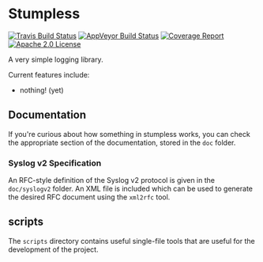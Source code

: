 # Stumpless

[![Travis Build Status](https://travis-ci.org/goatshriek/stumpless.svg?branch=master)](https://travis-ci.org/goatshriek/stumpless)
[![AppVeyor Build Status](https://ci.appveyor.com/api/projects/status/uwied5cn5jujl4d2/branch/master?svg=true)](https://ci.appveyor.com/project/goatshriek/stumpless)
[![Coverage Report](https://codecov.io/gh/goatshriek/stumpless/branch/master/graph/badge.svg)](https://codecov.io/gh/goatshriek/stumpless)
[![Apache 2.0 License](https://img.shields.io/badge/License-Apache%202.0-blue.svg)](https://opensource.org/licenses/Apache-2.0)

A very simple logging library.

Current features include:
* nothing! (yet)

## Documentation
If you're curious about how something in stumpless works, you can check the
appropriate section of the documentation, stored in the `doc` folder.

### Syslog v2 Specification
An RFC-style definition of the Syslog v2 protocol is given in the `doc/syslogv2`
folder. An XML file is included which can be used to generate the desired RFC
document using the `xml2rfc` tool.

## scripts
The `scripts` directory contains useful single-file tools that are useful for
the development of the project.
